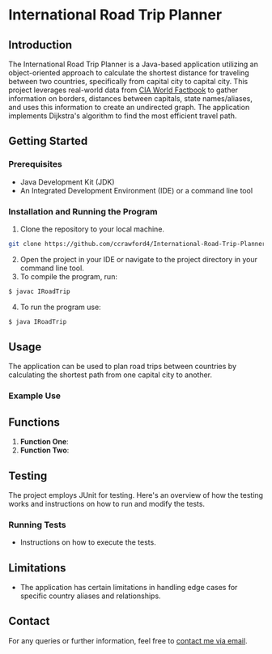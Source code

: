 # International Road Trip Planner

## Introduction
The International Road Trip Planner is a Java-based application utilizing
an object-oriented approach to calculate the shortest distance for traveling
between two countries, specifically from capital city to capital city. This
project leverages real-world data from [CIA World Factbook](https://www.cia.gov/the-world-factbook/field/land-boundaries/)
to gather information on borders, distances between capitals, state names/aliases,
and uses this information to create an undirected graph. The application implements
Dijkstra's algorithm to find the most efficient travel path.

## Getting Started

### Prerequisites
- Java Development Kit (JDK)
- An Integrated Development Environment (IDE) or a command line tool

### Installation and Running the Program
1. Clone the repository to your local machine.
```bash
git clone https://github.com/ccrawford4/International-Road-Trip-Planner.git
```
2. Open the project in your IDE or navigate to the project directory in your command line tool.
3. To compile the program, run:
```bash
$ javac IRoadTrip
```
4. To run the program use:
```bash
$ java IRoadTrip
```

## Usage
The application can be used to plan road trips between countries by calculating the shortest path from one capital city to another.

### Example Use


## Functions
1. **Function One**: 
2. **Function Two**: 

## Testing
The project employs JUnit for testing. Here's an overview of how the testing works and instructions on
how to run and modify the tests.

### Running Tests
- Instructions on how to execute the tests.

## Limitations
- The application has certain limitations in handling edge cases for specific country aliases and relationships.

## Contact
For any queries or further information, feel free to [contact me via email](mailto:ccrawford6@dons.usfca.edu).
